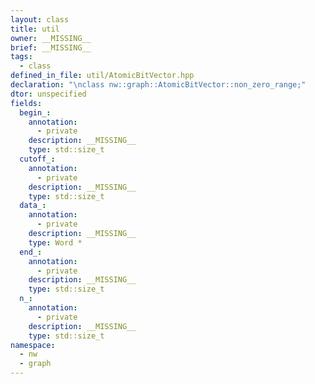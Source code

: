 ```yaml
---
layout: class
title: util
owner: __MISSING__
brief: __MISSING__
tags:
  - class
defined_in_file: util/AtomicBitVector.hpp
declaration: "\nclass nw::graph::AtomicBitVector::non_zero_range;"
dtor: unspecified
fields:
  begin_:
    annotation:
      - private
    description: __MISSING__
    type: std::size_t
  cutoff_:
    annotation:
      - private
    description: __MISSING__
    type: std::size_t
  data_:
    annotation:
      - private
    description: __MISSING__
    type: Word *
  end_:
    annotation:
      - private
    description: __MISSING__
    type: std::size_t
  n_:
    annotation:
      - private
    description: __MISSING__
    type: std::size_t
namespace:
  - nw
  - graph
---
```

